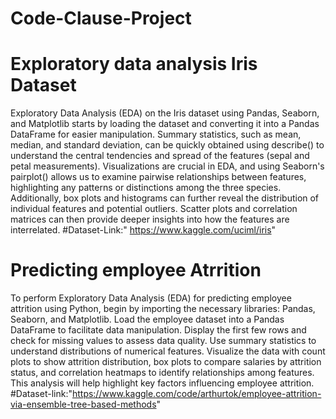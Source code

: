 # Code-Clause-Project
# Exploratory data analysis Iris Dataset
Exploratory Data Analysis (EDA) on the Iris dataset using Pandas, Seaborn, and Matplotlib starts by loading the dataset and converting it into a Pandas DataFrame for easier manipulation. Summary statistics, such as mean, median, and standard deviation, can be quickly obtained using describe() to understand the central tendencies and spread of the features (sepal and petal measurements). Visualizations are crucial in EDA, and using Seaborn's pairplot() allows us to examine pairwise relationships between features, highlighting any patterns or distinctions among the three species. Additionally, box plots and histograms can further reveal the distribution of individual features and potential outliers. Scatter plots and correlation matrices can then provide deeper insights into how the features are interrelated.
#Dataset-Link:" https://www.kaggle.com/uciml/iris"

# Predicting employee Atrrition
To perform Exploratory Data Analysis (EDA) for predicting employee attrition using Python, begin by importing the necessary libraries: Pandas, Seaborn, and Matplotlib. Load the employee dataset into a Pandas DataFrame to facilitate data manipulation. Display the first few rows and check for missing values to assess data quality. Use summary statistics to understand distributions of numerical features. Visualize the data with count plots to show attrition distribution, box plots to compare salaries by attrition status, and correlation heatmaps to identify relationships among features. This analysis will help highlight key factors influencing employee attrition.
#Dataset-link:"https://www.kaggle.com/code/arthurtok/employee-attrition-via-ensemble-tree-based-methods"








